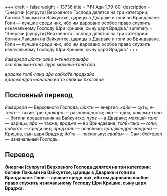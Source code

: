 +++
draft = false
weight = 13736
title = 'ЧЧ Ади 1.79-80'
description = 'Энергии [супруги] Верховного Господа делятся на три категории: богини Лакшми на Вайкунтхе, царицы в Двараке и гопи во Вриндаване. Гопи — лучшие среди них, ибо им даровано особое право служить изначальному Господу Шри Кришне, сыну царя Враджа.'
summary = 'Энергии [супруги] Верховного Господа делятся на три категории: богини Лакшми на Вайкунтхе, царицы в Двараке и гопи во Вриндаване. Гопи — лучшие среди них, ибо им даровано особое право служить изначальному Господу Шри Кришне, сыну царя Враджа.'
+++

_ӣш́варера ш́акти хайа э-тина прака̄ра  
эка лакшмӣ-ган̣а, пуре махишӣ-ган̣а а̄ра_

_врадже гопӣ-ган̣а а̄ра сабха̄те прадха̄на  
враджендра-нандана йа̄’те свайам̇ бхагава̄н_

## Пословный перевод

_ӣш́варера_ — Верховного Господа; _ш́акти_ — энергия; _хайа_ — суть; _э_\-_тина_ — такие три; _прака̄ра_ — разновидности; _эка_ — одна; _лакшмӣ_\-_ган̣а_ — богини процветания на Вайкунтхе; _пуре_ — в Двараке; _махишӣ_\-_ган̣а_ — царицы; _а̄ра_ — также; _врадже_ — во Вриндаване; _гопӣ_\-_ган̣а_ — _гопи_; _сабха̄те_ — среди них; _прадха̄на_ — основная; _враджендра_\-_нандана_ — Кришна, сын царя Враджа; _йа̄’те_ — поскольку; _свайам_ — Сам; _бхагава̄н_ — изначальный Господь.

## Перевод

**Энергии \[супруги\] Верховного Господа делятся на три категории: богини Лакшми на Вайкунтхе, царицы в Двараке и гопи во Вриндаване. Гопи — лучшие среди них, ибо им даровано особое право служить изначальному Господу Шри Кришне, сыну царя Враджа.**
